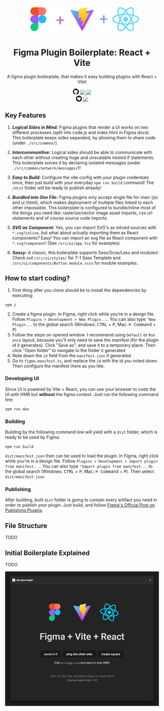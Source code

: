 <!-- Logo -->
<p align="center">
  <img src="https://raw.githubusercontent.com/CoconutGoodie/figma-plugin-react-vite/master/.github/assets/logo.png" height="100px" alt="Logo"/>
</p>
<h1 align="center">Figma Plugin Boilerplate: React + Vite</h1>

<!-- Slogan -->
<p align="center">
   A figma plugin boilerplate, that makes it easy building plugins with React + Vite!
</p>

<!-- Badges -->
<p align="center">

  <!-- Github Badges -->
  <img src="https://raw.githubusercontent.com/TheSpawnProject/TheSpawnLanguage/master/.github/assets/github-badge.png" height="20px"/>
  <a href="https://github.com/CoconutGoodie/figma-plugin-react-vite/commits/master">
    <img src="https://img.shields.io/github/last-commit/CoconutGoodie/figma-plugin-react-vite"/>
  </a>
  <a href="https://github.com/CoconutGoodie/figma-plugin-react-vite/issues">
    <img src="https://img.shields.io/github/issues/CoconutGoodie/figma-plugin-react-vite"/>
  </a>

  <br/>

  <!-- Support Badges -->
  <img src="https://raw.githubusercontent.com/TheSpawnProject/TheSpawnLanguage/master/.github/assets/support-badge.png" height="20px"/>
  <a href="https://www.patreon.com/iGoodie">
    <img src="https://img.shields.io/endpoint.svg?url=https%3A%2F%2Fshieldsio-patreon.vercel.app%2Fapi%3Fusername%3DiGoodie%26type%3Dpatrons"/>
  </a>
</p>

## Key Features

1. **_Logical Sides in Mind:_** Figma plugins that render a UI works on two different processes (split into code.js and index.html in Figma docs). This boilerplate keeps sides separated, by allowing them to share code (under `./src/common/`).

2. **_Intercommunitive:_** Logical sides should be able to communicate with each other without creating huge and unscalable nested if statements. This boilerplate solves it by declaring isolated messages (under `./src/common/network/messages/`)!

3. **_Easy to Build:_** Configure the vite config with your plugin credentials once, then just build with your everyday `npm run build` command! The `/dist` folder will be ready to publish already!

4. **_Bundled into One File:_** Figma plugins only accept single file for main (js) and ui (html), which makes deployment of multiple files linked to each other impossible. This boilerplate is configured to bundle/inline most of the things you need like: rasterize/vector image asset imports, css url statements and of course source code imports.

5. **_SVG as Component:_** Yes, you can import SVG's as inlined sources with `*.svg?inline`, but what about actually importing them as React components? Easy! You can import an svg file as React component with `*.svg?component`! (See `/src/ui/app.tsx` for examples)

6. **_Sassy:_** A classic, this boilerplate supports Sass/Scss/Less and modules! Check out `/src/ui/styles/` for 7-1 Sass Template and `/src/ui/components/Button.module.scss` for module examples.

## How to start coding?

1. First thing after you clone should be to install the dependencies by executing:

```
npm i
```
2. Create a figma plugin. In Figma, right click while you're in a design file. Follow `Plugins > Development > New Plugin...`. You can also type `"New Plugin...` to the global search (Windows: <kbd>CTRL</kbd> + <kbd>P</kbd>, Mac: <kbd>⌘ Command</kbd> + <kbd>P</kbd>)
3. Follow the steps on opened window. I recommend using `Default` or `Run once` layout, because you'll only need to save the manifest (for the plugin id it generates). Click "Save as", and save it to a temporary place. Then click "Open folder" to navigate to the folder it generated
4. Note down the `id` field from the `manifest.json` it generated.
5. Go to `figma.manifest.ts`, and replace the `id` with the id you noted down. Then configure the manifest there as you like.

### Developing UI

Since UI is powered by Vite + React, you can use your browser to code the UI with HMR but **without** the figma context. Just run the following command line:
```
npm run dev
```

### Building
Building by the following command line will yield with a `dist` folder, which is ready to be used by Figma:
```
npm run build
```
`dist/manifest.json` then can be used to load the plugin. In Figma, right click while you're in a design file. Follow `Plugins > Development > Import plugin from manifest...`. You can also type `"Import plugin from manifest...` to the global search (Windows: <kbd>CTRL</kbd> + <kbd>P</kbd>, Mac: <kbd>⌘ Command</kbd> + <kbd>P</kbd>). Then select `dist/manifest.json`

### Publishing
After building, built `dist` folder is going to contain every artifact you need in order to publish your plugin. Just build, and follow [Figma's Official Post on Publishing Plugins](https://help.figma.com/hc/en-us/articles/360042293394-Publish-plugins-to-the-Figma-Community#Publish_your_plugin).

## File Structure

TODO

## Initial Boilerplate Explained

TODO

<p align="center">
  <img src="https://raw.githubusercontent.com/CoconutGoodie/figma-plugin-react-vite/master/.github/assets/preview.png" alt="Preview" />
</p>
